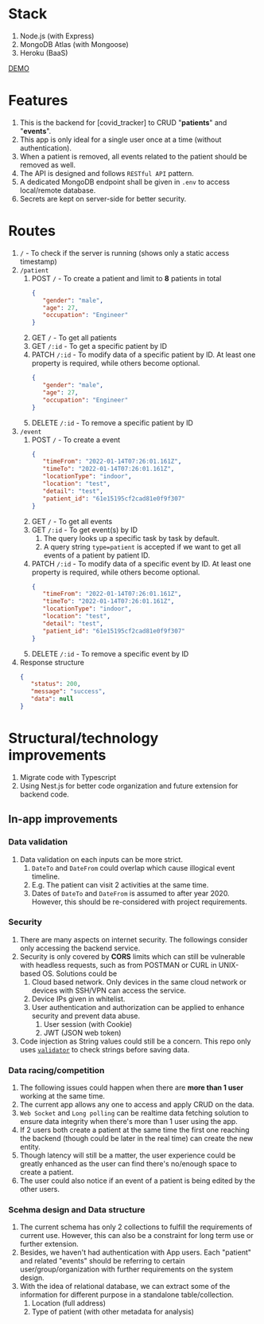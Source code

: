 # Stack
1. Node.js (with Express)
2. MongoDB Atlas (with Mongoose)
3. Heroku (BaaS)

[DEMO]()

# Features
1. This is the backend for [covid_tracker] to CRUD "**patients**" and "**events**".
2. This app is only ideal for a single user once at a time (without authentication).
3. When a patient is removed, all events related to the patient should be removed as well.
4. The API is designed and follows `RESTful API` pattern.
5. A dedicated MongoDB endpoint shall be given in `.env` to access local/remote database.
6. Secrets are kept on server-side for better security.

# Routes
1. `/` - To check if the server is running (shows only a static access timestamp)
2. `/patient`
   1. POST `/` - To create a patient and limit to **8** patients in total
      ```json
      {
         "gender": "male",
         "age": 27,
         "occupation": "Engineer"
      }
      ```
   2. GET `/` - To get all patients
   3. GET `/:id` - To get a specific patient by ID
   4. PATCH `/:id` - To modify data of a specific patient by ID. At least one property is required, while others become optional.
      ```json
      {
         "gender": "male",
         "age": 27,
         "occupation": "Engineer"
      }
      ```
   5. DELETE `/:id` - To remove a specific patient by ID
3. `/event`
   1. POST `/` - To create a event
      ```json
      {
         "timeFrom": "2022-01-14T07:26:01.161Z",
         "timeTo": "2022-01-14T07:26:01.161Z",
         "locationType": "indoor",
         "location": "test",
         "detail": "test",
         "patient_id": "61e15195cf2cad81e0f9f307"
      }
      ```
   2. GET `/` - To get all events
   4. GET `/:id` - To get event(s) by ID
      1. The query looks up a specific task by task by default.
      2. A query string `type=patient` is accepted if we want to get all events of a patient by patient ID.
   5. PATCH `/:id` - To modify data of a specific event by ID. At least one property is required, while others become optional.
      ```json
      {
         "timeFrom": "2022-01-14T07:26:01.161Z",
         "timeTo": "2022-01-14T07:26:01.161Z",
         "locationType": "indoor",
         "location": "test",
         "detail": "test",
         "patient_id": "61e15195cf2cad81e0f9f307"
      }
      ```
   6. DELETE `/:id` - To remove a specific event by ID
4. Response structure
      ```json
      {
         "status": 200,
         "message": "success",
         "data": null
      }
      ```

# Structural/technology improvements
1. Migrate code with Typescript
2. Using Nest.js for better code organization and future extension for backend code.

## In-app improvements
### Data validation
1. Data validation on each inputs can be more strict.
   1. `DateTo` and `DateFrom` could overlap which cause illogical event timeline. 
   2. E.g. The patient can visit 2 activities at the same time.
   3. Dates of `DateTo` and `DateFrom` is assumed to after year 2020. However, this should be re-considered with project requirements.

### Security
1. There are many aspects on internet security. The followings consider only accessing the backend service.
2. Security is only covered by **CORS** limits which can still be vulnerable with headless requests, such as from POSTMAN or CURL in UNIX-based OS. Solutions could be
   1. Cloud based network. Only devices in the same cloud network or devices with SSH/VPN can access the service.
   2. Device IPs given in whitelist.
   3. User authentication and authorization can be applied to enhance security and prevent data abuse.
      1. User session (with Cookie)
      2. JWT (JSON web token)
3. Code injection as String values could still be a concern. This repo only uses [`validator`](https://www.npmjs.com/package/validator) to check strings before saving data.

### Data racing/competition
1. The following issues could happen when there are **more than 1 user** working at the same time.
2. The current app allows any one to access and apply CRUD on the data.
3. `Web Socket` and `Long polling` can be realtime data fetching solution to ensure data integrity when there's more than 1 user using the app.
4. If 2 users both create a patient at the same time the first one reaching the backend (though could be later in the real time) can create the new entity.
5. Though latency will still be a matter, the user experience could be greatly enhanced as the user can find there's no/enough space to create a patient.
6. The user could also notice if an event of a patient is being edited by the other users.

### Scehma design and Data structure
1. The current schema has only 2 collections to fulfill the requirements of current use. However, this can also be a constraint for long term use or further extension.
2. Besides, we haven't had authentication with App users. Each "patient" and related "events" should be referring to certain user/group/organization with further requirements on the system design.
3. With the idea of relational database, we can extract some of the information for different purpose in a standalone table/collection.
   1. Location (full address)
   2. Type of patient (with other metadata for analysis)
